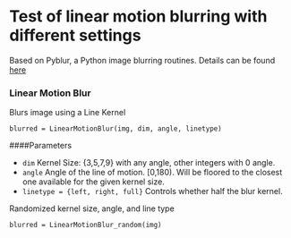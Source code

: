 # Test of linear motion blurring with different settings

Based on Pyblur, a Python image blurring routines. Details can be found [here](https://github.com/lospooky/pyblur) 

### Linear Motion Blur
Blurs image using a Line Kernel

	blurred = LinearMotionBlur(img, dim, angle, linetype)

####Parameters
* `dim` Kernel Size: {3,5,7,9} with any angle, other integers with 0 angle. <br>
* `angle` Angle of the line of motion. \[0,180). Will be floored to the closest one available for the given kernel size. <br>
* `linetype = {left, right, full}` Controls whether half the blur kernel. <br>

Randomized kernel size, angle, and line type

	blurred = LinearMotionBlur_random(img)

